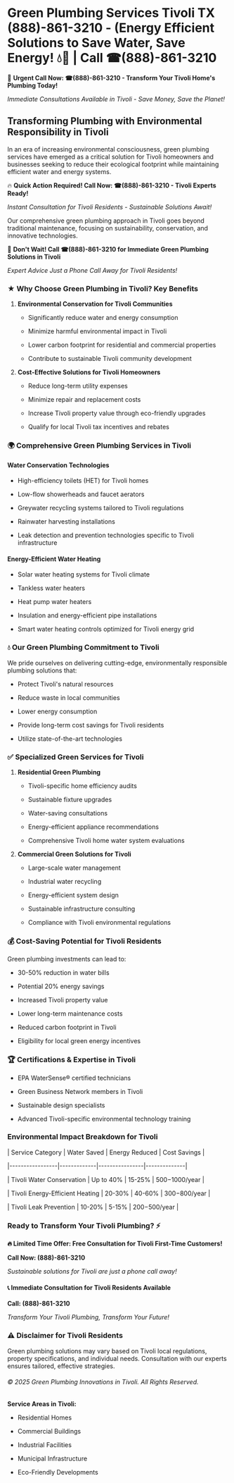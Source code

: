 # Green Plumbing Services Tivoli TX (888)-861-3210 - (Energy Efficient Solutions to Save Water, Save Energy! 💧🌿 | Call ☎(888)-861-3210

🚨 **Urgent Call Now: ☎(888)-861-3210 - Transform Your Tivoli Home's Plumbing Today!**
*Immediate Consultations Available in Tivoli - Save Money, Save the Planet!*

## Transforming Plumbing with Environmental Responsibility in Tivoli

In an era of increasing environmental consciousness, green plumbing services have emerged as a critical solution for Tivoli homeowners and businesses seeking to reduce their ecological footprint while maintaining efficient water and energy systems. 

🔥 **Quick Action Required! Call Now: ☎(888)-861-3210 - Tivoli Experts Ready!**
*Instant Consultation for Tivoli Residents - Sustainable Solutions Await!*

Our comprehensive green plumbing approach in Tivoli goes beyond traditional maintenance, focusing on sustainability, conservation, and innovative technologies.

🚨 **Don't Wait! Call ☎(888)-861-3210 for Immediate Green Plumbing Solutions in Tivoli**
*Expert Advice Just a Phone Call Away for Tivoli Residents!*

### ★ Why Choose Green Plumbing in Tivoli? Key Benefits

1. **Environmental Conservation for Tivoli Communities** 
   - Significantly reduce water and energy consumption
   - Minimize harmful environmental impact in Tivoli
   - Lower carbon footprint for residential and commercial properties
   - Contribute to sustainable Tivoli community development

2. **Cost-Effective Solutions for Tivoli Homeowners** 
   - Reduce long-term utility expenses
   - Minimize repair and replacement costs
   - Increase Tivoli property value through eco-friendly upgrades
   - Qualify for local Tivoli tax incentives and rebates

### 🌍 Comprehensive Green Plumbing Services in Tivoli

#### Water Conservation Technologies
- High-efficiency toilets (HET) for Tivoli homes
- Low-flow showerheads and faucet aerators
- Greywater recycling systems tailored to Tivoli regulations
- Rainwater harvesting installations
- Leak detection and prevention technologies specific to Tivoli infrastructure

#### Energy-Efficient Water Heating
- Solar water heating systems for Tivoli climate
- Tankless water heaters
- Heat pump water heaters
- Insulation and energy-efficient pipe installations
- Smart water heating controls optimized for Tivoli energy grid

### 💧 Our Green Plumbing Commitment to Tivoli

We pride ourselves on delivering cutting-edge, environmentally responsible plumbing solutions that:
- Protect Tivoli's natural resources
- Reduce waste in local communities
- Lower energy consumption
- Provide long-term cost savings for Tivoli residents
- Utilize state-of-the-art technologies

### ✅ Specialized Green Services for Tivoli

1. **Residential Green Plumbing**
   - Tivoli-specific home efficiency audits
   - Sustainable fixture upgrades
   - Water-saving consultations
   - Energy-efficient appliance recommendations
   - Comprehensive Tivoli home water system evaluations

2. **Commercial Green Solutions for Tivoli**
   - Large-scale water management
   - Industrial water recycling
   - Energy-efficient system design
   - Sustainable infrastructure consulting
   - Compliance with Tivoli environmental regulations

### 💰 Cost-Saving Potential for Tivoli Residents

Green plumbing investments can lead to:
- 30-50% reduction in water bills
- Potential 20% energy savings
- Increased Tivoli property value
- Lower long-term maintenance costs
- Reduced carbon footprint in Tivoli
- Eligibility for local green energy incentives

### 🏆 Certifications & Expertise in Tivoli

- EPA WaterSense® certified technicians
- Green Business Network members in Tivoli
- Sustainable design specialists
- Advanced Tivoli-specific environmental technology training

### Environmental Impact Breakdown for Tivoli

| Service Category | Water Saved | Energy Reduced | Cost Savings |
|-----------------|-------------|----------------|--------------|
| Tivoli Water Conservation | Up to 40% | 15-25% | $500-$1000/year |
| Tivoli Energy-Efficient Heating | 20-30% | 40-60% | $300-$800/year |
| Tivoli Leak Prevention | 10-20% | 5-15% | $200-$500/year |

### Ready to Transform Your Tivoli Plumbing? ⚡

**🔥 Limited Time Offer: Free Consultation for Tivoli First-Time Customers!**

**Call Now: (888)-861-3210**
*Sustainable solutions for Tivoli are just a phone call away!*

#### 📞 Immediate Consultation for Tivoli Residents Available

**Call: (888)-861-3210**
*Transform Your Tivoli Plumbing, Transform Your Future!*

### ⚠️ Disclaimer for Tivoli Residents

Green plumbing solutions may vary based on Tivoli local regulations, property specifications, and individual needs. Consultation with our experts ensures tailored, effective strategies.

###### © 2025 Green Plumbing Innovations in Tivoli. All Rights Reserved.

**Service Areas in Tivoli:** 
- Residential Homes
- Commercial Buildings
- Industrial Facilities
- Municipal Infrastructure
- Eco-Friendly Developments